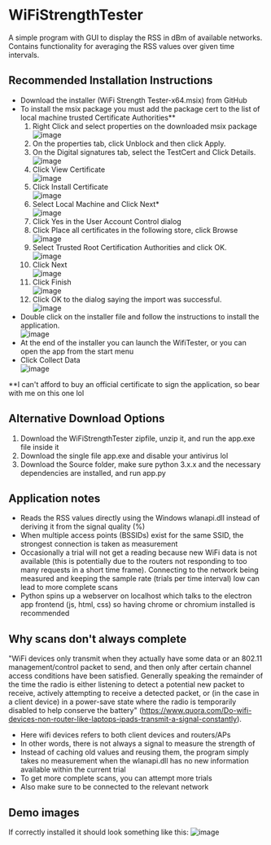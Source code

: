 # WiFiStrengthTester
A simple program with GUI to display the RSS in dBm of available networks. Contains functionality for averaging the RSS values over given time intervals.

## Recommended Installation Instructions
* Download the installer (WiFi Strength Tester-x64.msix) from GitHub
* To install the msix package you must add the package cert to the list of local machine trusted Certificate Authorities**
  1.	Right Click and select properties on the downloaded msix package
<br> ![image](https://user-images.githubusercontent.com/97496861/153541132-3f05b208-38af-4ac1-bc17-5b01214db9be.png)
  2.	On the properties tab, click Unblock and then click Apply.
  3.	On the Digital signatures tab, select the TestCert and Click Details.
<br> ![image](https://user-images.githubusercontent.com/97496861/153541341-997b87c2-5cec-486d-bbb3-43e43f7b936a.png)
  4.	Click  View Certificate
<br> ![image](https://user-images.githubusercontent.com/97496861/153541465-326f674c-50f9-4e92-ad10-9325009f14eb.png)
  5.	Click Install Certificate
<br> ![image](https://user-images.githubusercontent.com/97496861/153541485-163f3e5f-635b-46f0-8595-d334ef20cb1e.png)
  6.	Select Local Machine and Click Next*
<br> ![image](https://user-images.githubusercontent.com/97496861/153541501-a6f7b661-2cc2-4ddf-b6ff-06b36321c39e.png)
  7.	Click Yes in the User Account Control dialog
  8.	Click Place all certificates in the following store, click Browse
<br> ![image](https://user-images.githubusercontent.com/97496861/153541521-d1b59c22-2b3d-4ac5-a36d-04ec87f7ab43.png)
  9.	Select Trusted Root Certification Authorities and click OK.
<br> ![image](https://user-images.githubusercontent.com/97496861/153541561-eb5a8fe4-9dbc-445e-91fe-5f431d0fdefc.png)
  10.	Click Next
<br> ![image](https://user-images.githubusercontent.com/97496861/153541587-05aaa711-3791-4104-b29f-07884588e2c3.png)
  11.	Click Finish
<br> ![image](https://user-images.githubusercontent.com/97496861/153541613-0fa8b256-d3d1-4220-9255-5d118abdff7d.png)
  12.	Click OK to the dialog saying the import was successful.
<br> ![image](https://user-images.githubusercontent.com/97496861/153541646-5d1a0c77-6cc3-4e31-9a06-66aa48c945ec.png)
* Double click on the installer file and follow the instructions to install the application.
<br> ![image](https://user-images.githubusercontent.com/97496861/153541679-70417363-6218-441c-b1d6-ed196ef11d23.png)
* At the end of the installer you can launch the WifiTester, or you can open the app from the start menu
* Click Collect Data
<br> ![image](https://user-images.githubusercontent.com/97496861/153541702-aa14acb7-c2ed-40ff-96ac-5d015b3fa136.png)

\**I can't afford to buy an official certificate to sign the application, so bear with me on this one lol

## Alternative Download Options
1. Download the WiFiStrengthTester zipfile, unzip it, and run the app.exe file inside it
2. Download the single file app.exe and disable your antivirus lol
3. Download the Source folder, make sure python 3.x.x and the necessary dependencies are installed, and run app.py

## Application notes
* Reads the RSS values directly using the Windows wlanapi.dll instead of deriving it from the signal quality (%)
* When multiple access points (BSSIDs) exist for the same SSID, the strongest connection is taken as measurement
* Occasionally a trial will not get a reading because new WiFi data is not available (this is potentially due to the routers not responding to too many requests in a short time frame). Connecting to the network being measured and keeping the sample rate (trials per time interval) low can lead to more complete scans
* Python spins up a webserver on localhost which talks to the electron app frontend (js, html, css) so having chrome or chromium installed is recommended

## Why scans don't always complete
"WiFi devices only transmit when they actually have some data or an 802.11 management/control packet to send, and then only after certain channel access conditions have been satisfied. Generally speaking the remainder of the time the radio is either listening to detect a potential new packet to receive, actively attempting to receive a detected packet, or (in the case in a client device) in a power-save state where the radio is temporarily disabled to help conserve the battery" (https://www.quora.com/Do-wifi-devices-non-router-like-laptops-ipads-transmit-a-signal-constantly).
* Here wifi devices refers to both client devices and routers/APs
* In other words, there is not always a signal to measure the strength of
* Instead of caching old values and reusing them, the program simply takes no measurement when the wlanapi.dll has no new information available within the current trial
* To get more complete scans, you can attempt more trials
* Also make sure to be connected to the relevant network

## Demo images
If correctly installed it should look something like this:
![image](https://user-images.githubusercontent.com/97496861/153332885-59c45192-06fa-4b46-a74b-d135fa4ca40b.png)
